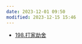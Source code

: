 ```yaml
---
date: 2023-12-01 09:50
modified: 2023-12-15 15:46
---
```

- [198.打家劫舍](https://leetcode.cn/problems/house-robber/)
